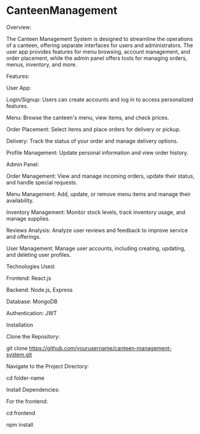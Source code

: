 # CanteenManagement
Overview:




The Canteen Management System is designed to streamline the operations of a canteen, offering separate interfaces for users and administrators. The user app provides features for menu browsing, account management, and order placement, while the admin panel offers tools for managing orders, menus, inventory, and more.

Features:




User App:




Login/Signup: Users can create accounts and log in to access personalized features.



Menu: Browse the canteen's menu, view items, and check prices.



Order Placement: Select items and place orders for delivery or pickup.



Delivery: Track the status of your order and manage delivery options.



Profile Management: Update personal information and view order history.



Admin Panel:




Order Management: View and manage incoming orders, update their status, and handle special requests.



Menu Management: Add, update, or remove menu items and manage their availability.



Inventory Management: Monitor stock levels, track inventory usage, and manage supplies.



Reviews Analysis: Analyze user reviews and feedback to improve service and offerings.



User Management: Manage user accounts, including creating, updating, and deleting user profiles.


Technologies Used:




Frontend: React.js



Backend: Node.js, Express



Database: MongoDB



Authentication: JWT




Installation




Clone the Repository:




git clone https://github.com/yourusername/canteen-management-system.git




Navigate to the Project Directory:




cd folder-name


Install Dependencies:



For the frontend:



cd frontend




npm install
